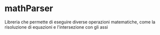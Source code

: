# mathParser
Libreria che permette di eseguire diverse operazioni matematiche, come la risoluzione di equazioni e l'intersezione con gli assi
